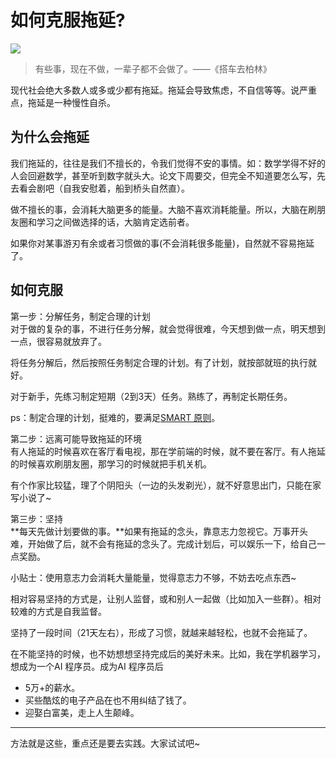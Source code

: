 # 如何克服拖延?

![](http://upload-images.jianshu.io/upload_images/7219342-cf0d525d2ba29627.jpg?imageMogr2/auto-orient/strip%7CimageView2/2/w/1240)

> 有些事，现在不做，一辈子都不会做了。——《搭车去柏林》

现代社会绝大多数人或多或少都有拖延。拖延会导致焦虑，不自信等等。说严重点，拖延是一种慢性自杀。

## 为什么会拖延
我们拖延的，往往是我们不擅长的，令我们觉得不安的事情。如：数学学得不好的人会回避数学，甚至听到数字就头大。论文下周要交，但完全不知道要怎么写，先去看会剧吧（自我安慰着，船到桥头自然直）。

做不擅长的事，会消耗大脑更多的能量。大脑不喜欢消耗能量。所以，大脑在刷朋友圈和学习之间做选择的话，大脑肯定选前者。

如果你对某事游刃有余或者习惯做的事(不会消耗很多能量)，自然就不容易拖延了。

## 如何克服
第一步：分解任务，制定合理的计划  
对于做的复杂的事，不进行任务分解，就会觉得很难，今天想到做一点，明天想到一点，很容易就放弃了。

将任务分解后，然后按照任务制定合理的计划。有了计划，就按部就班的执行就好。

对于新手，先练习制定短期（2到3天）任务。熟练了，再制定长期任务。

ps：制定合理的计划，挺难的，要满足[SMART 原则](https://baike.baidu.com/item/SMART%E5%8E%9F%E5%88%99)。

第二步：远离可能导致拖延的环境  
有人拖延的时候喜欢在客厅看电视，那在学前端的时候，就不要在客厅。有人拖延的时候喜欢刷朋友圈，那学习的时候就把手机关机。

有个作家比较猛，理了个阴阳头（一边的头发剃光），就不好意思出门，只能在家写小说了~

第三步：坚持  
**每天先做计划要做的事。**如果有拖延的念头，靠意志力忽视它。万事开头难，开始做了后，就不会有拖延的念头了。完成计划后，可以娱乐一下，给自己一点奖励。

小贴士：使用意志力会消耗大量能量，觉得意志力不够，不妨去吃点东西~

相对容易坚持的方式是，让别人监督，或和别人一起做（比如加入一些群）。相对较难的方式是自我监督。

坚持了一段时间（21天左右），形成了习惯，就越来越轻松，也就不会拖延了。

在不能坚持的时候，也不妨想想坚持完成后的美好未来。比如，我在学机器学习，想成为一个AI 程序员。成为AI 程序员后
* 5万+的薪水。
* 买些酷炫的电子产品在也不用纠结了钱了。
* 迎娶白富美，走上人生颠峰。

****

方法就是这些，重点还是要去实践。大家试试吧~